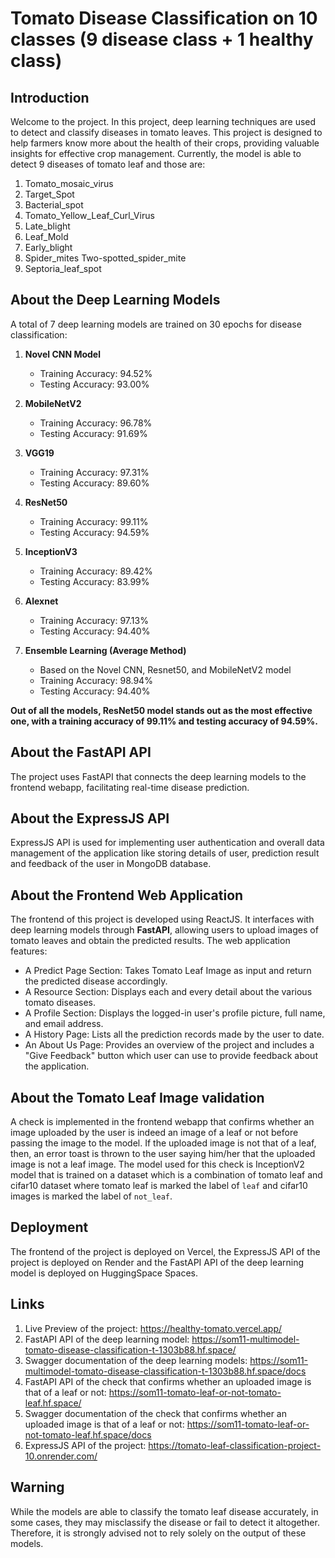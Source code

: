 # Tomato Disease Classification on 10 classes (9 disease class + 1 healthy class)

## Introduction

Welcome to the project. In this project, deep learning techniques are used to detect and classify diseases in tomato leaves. This project is designed to help farmers know more about the health of their crops, providing valuable insights for effective crop management. Currently, the model is able to detect 9 diseases of tomato leaf and those are:
1) Tomato_mosaic_virus
2) Target_Spot
3) Bacterial_spot
4) Tomato_Yellow_Leaf_Curl_Virus
5) Late_blight
6) Leaf_Mold
7) Early_blight
8) Spider_mites Two-spotted_spider_mite
9) Septoria_leaf_spot

## About the Deep Learning Models 

A total of 7 deep learning models are trained on 30 epochs for disease classification:

1. **Novel CNN Model**
   - Training Accuracy: 94.52%
   - Testing Accuracy: 93.00%

2. **MobileNetV2**
   - Training Accuracy: 96.78%
   - Testing Accuracy: 91.69%

3. **VGG19**
   - Training Accuracy: 97.31%
   - Testing Accuracy: 89.60%

4. **ResNet50**
   - Training Accuracy: 99.11%
   - Testing Accuracy: 94.59%

5. **InceptionV3** 
   - Training Accuracy: 89.42%
   - Testing Accuracy: 83.99%

6. **Alexnet** 
   - Training Accuracy: 97.13%
   - Testing Accuracy: 94.40%

7. **Ensemble Learning (Average Method)**
   - Based on the Novel CNN, Resnet50, and MobileNetV2 model
   - Training Accuracy: 98.94%
   - Testing Accuracy: 94.40%


**Out of all the models, ResNet50 model stands out as the most effective one, with a training accuracy of 99.11% and testing accuracy of 94.59%.**

## About the FastAPI API

The project uses FastAPI that connects the deep learning models to the frontend webapp, facilitating real-time disease prediction.

## About the ExpressJS API 

ExpressJS API is used for implementing user authentication and overall data management of the application like storing details of user, prediction result and feedback of the user in MongoDB database.

## About the Frontend Web Application

The frontend of this project is developed using ReactJS. It interfaces with deep learning models through **FastAPI**, allowing users to upload images of tomato leaves and obtain the predicted results. The web application features:

- A Predict Page Section: Takes Tomato Leaf Image as input and return the predicted disease accordingly.
- A Resource Section: Displays each and every detail about the various tomato diseases.
- A Profile Section: Displays the logged-in user's profile picture, full name, and email address.
- A History Page: Lists all the prediction records made by the user to date.
- An About Us Page: Provides an overview of the project and includes a "Give Feedback" button which user can use to provide feedback about the application.


## About the Tomato Leaf Image validation

A check is implemented in the frontend webapp that confirms whether an image uploaded by the user is indeed an image of a leaf or not before passing the image to the model. If the uploaded image is not that of a leaf, then, an error toast is thrown to the user saying him/her that the uploaded image is not a leaf image. The model used for this check is InceptionV2 model that is trained on a dataset which is a combination of tomato leaf and cifar10 dataset where tomato leaf is marked the label of `leaf` and cifar10 images is marked the label of `not_leaf`.

## Deployment

The frontend of the project is deployed on Vercel, the ExpressJS API of the project is deployed on Render and the FastAPI API of the deep learning model is deployed on HuggingSpace Spaces.

## Links
1) Live Preview of the project: https://healthy-tomato.vercel.app/
2) FastAPI API of the deep learning model: https://som11-multimodel-tomato-disease-classification-t-1303b88.hf.space/
3) Swagger documentation of the deep learning models: https://som11-multimodel-tomato-disease-classification-t-1303b88.hf.space/docs
4) FastAPI API of the check that confirms whether an uploaded image is that of a leaf or not: https://som11-tomato-leaf-or-not-tomato-leaf.hf.space/
5) Swagger documentation of the check that confirms whether an uploaded image is that of a leaf or not: https://som11-tomato-leaf-or-not-tomato-leaf.hf.space/docs
4) ExpressJS API of the project: https://tomato-leaf-classification-project-10.onrender.com/

## Warning

While the models are able to classify the tomato leaf disease accurately, in some cases, they may misclassify the disease or fail to detect it altogether. Therefore, it is strongly advised not to rely solely on the output of these models.
